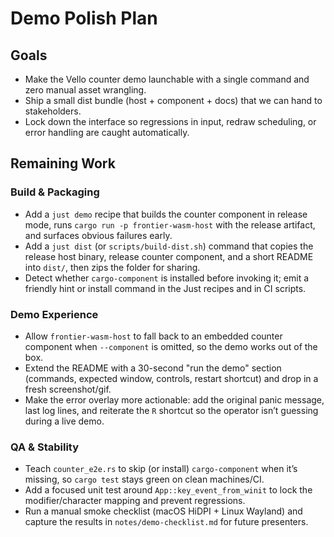 # Demo Polish Plan

## Goals
- Make the Vello counter demo launchable with a single command and zero manual asset wrangling.
- Ship a small dist bundle (host + component + docs) that we can hand to stakeholders.
- Lock down the interface so regressions in input, redraw scheduling, or error handling are caught automatically.

## Remaining Work

### Build & Packaging
- Add a `just demo` recipe that builds the counter component in release mode, runs `cargo run -p frontier-wasm-host` with the release artifact, and surfaces obvious failures early.
- Add a `just dist` (or `scripts/build-dist.sh`) command that copies the release host binary, release counter component, and a short README into `dist/`, then zips the folder for sharing.
- Detect whether `cargo-component` is installed before invoking it; emit a friendly hint or install command in the Just recipes and in CI scripts.

### Demo Experience
- Allow `frontier-wasm-host` to fall back to an embedded counter component when `--component` is omitted, so the demo works out of the box.
- Extend the README with a 30-second "run the demo" section (commands, expected window, controls, restart shortcut) and drop in a fresh screenshot/gif.
- Make the error overlay more actionable: add the original panic message, last log lines, and reiterate the `R` shortcut so the operator isn’t guessing during a live demo.

### QA & Stability
- Teach `counter_e2e.rs` to skip (or install) `cargo-component` when it’s missing, so `cargo test` stays green on clean machines/CI.
- Add a focused unit test around `App::key_event_from_winit` to lock the modifier/character mapping and prevent regressions.
- Run a manual smoke checklist (macOS HiDPI + Linux Wayland) and capture the results in `notes/demo-checklist.md` for future presenters.

